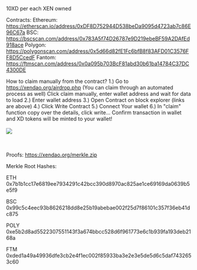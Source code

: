 10XD per each XEN owned

Contracts:
Ethereum: https://etherscan.io/address/0xDF8D752944D538beDa9095d4723ab7c86E96C67a
BSC: https://bscscan.com/address/0x783A5f74D26787e9D219ebeBF59A2DAfEd918ace
Polygon: https://polygonscan.com/address/0x5d66d82fE1Fc6bfB8f83AFD01C3576FF8D5CcedF
Fantom: https://ftmscan.com/address/0x0a095b703BcF81abd30b61ba14784C37DC4300DE


How to claim manually from the contract?
1.) Go to https://xendao.org/airdrop.php (You can claim through an automated process as well)
Click claim manually, enter wallet address and wait for data to load
2.) Enter wallet address
3.) Open Contract on block explorer (links are above)
4.) Click Write Contract
5.) Connect Your wallet
6.) In "claim" function copy over the details, click write... Confirm transaction in wallet and XD tokens will be minted to your wallet!</br></br>
<img src="https://i.imgur.com/fTKv2ZI.png">
</br></br></br>

Proofs:
https://xendao.org/merkle.zip

Merkle Root Hashes:

ETH 0x7b1b1cc17e6819ee7934291c42bcc390d8970ac825ae1ce69169da0639b5e5f9

BSC 0x99c5c4eec93b8626218dd8e25b19abebae002f25d7f86101c357f36eb41dc875

POLY 0xe5b2d8ad5522307551143f3a674bbcc528d6f961773e6c1b939fa193deb2168a

FTM 0xded1a49a49936dfe3cb2e4f1ec002f85933ba3e2e3e5de5d6c5daf7432653c60
